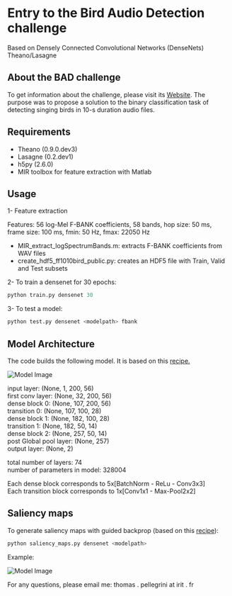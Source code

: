 # Entry to the Bird Audio Detection challenge
Based on Densely Connected Convolutional Networks (DenseNets) Theano/Lasagne

## About the BAD challenge
To get information about the challenge, please visit its [Website](http://machine-listening.eecs.qmul.ac.uk/bird-audio-detection-challenge/). The purpose was to propose a solution to the binary classification task of detecting singing birds in 10-s duration audio files. 

## Requirements
* Theano (0.9.0.dev3)
* Lasagne (0.2.dev1)
* h5py (2.6.0)
* MIR toolbox for feature extraction with Matlab


## Usage

1- Feature extraction

Features: 56 log-Mel F-BANK coefficients, 58 bands, hop size: 50 ms, frame size: 100 ms, fmin: 50 Hz, fmax: 22050 Hz
   * MIR_extract_logSpectrumBands.m: extracts F-BANK coefficients from WAV files
   * create_hdf5_ff1010bird_public.py: creates an HDF5 file with Train, Valid and Test subsets
   
2- To train a densenet for 30 epochs:

```python
python train.py densenet 30
```

3- To test a model:

```python
python test.py densenet <modelpath> fbank
```

## Model Architecture
The code builds the following model. It is based on this [recipe.](https://github.com/Lasagne/Recipes/tree/de347e97032569be017cc24319c471de92ac8b40/papers/densenet)

![Model Image](https://github.com/topel/bird_audio_detection_challenge/blob/master/densenet.png)


input layer: (None, 1, 200, 56)<br/>
first conv layer: (None, 32, 200, 56)<br/>
dense block 0: (None, 107, 200, 56)<br/>
transition 0: (None, 107, 100, 28)<br/>
dense block 1: (None, 182, 100, 28)<br/>
transition 1: (None, 182, 50, 14)<br/>
dense block 2: (None, 257, 50, 14)<br/>
post Global pool layer: (None, 257)<br/>
output layer: (None, 2)

total number of layers: 74<br/>
number of parameters in model: 328004<br/>

Each dense block corresponds to 5x[BatchNorm - ReLu - Conv3x3]<br/>
Each transition block corresponds to 1x[Conv1x1 - Max-Pool2x2]<br/>

## Saliency maps
 To generate saliency maps with guided backprop (based on this [recipe](https://github.com/Lasagne/Recipes/blob/master/examples/Saliency)):
```python
python saliency_maps.py densenet <modelpath>
```
Example:

![Model Image](https://github.com/topel/bird_audio_detection_challenge/blob/master/input_possaliency_0056c188-b8a5-46d7-ab1e.png)

For any questions, please email me: thomas . pellegrini at irit . fr
